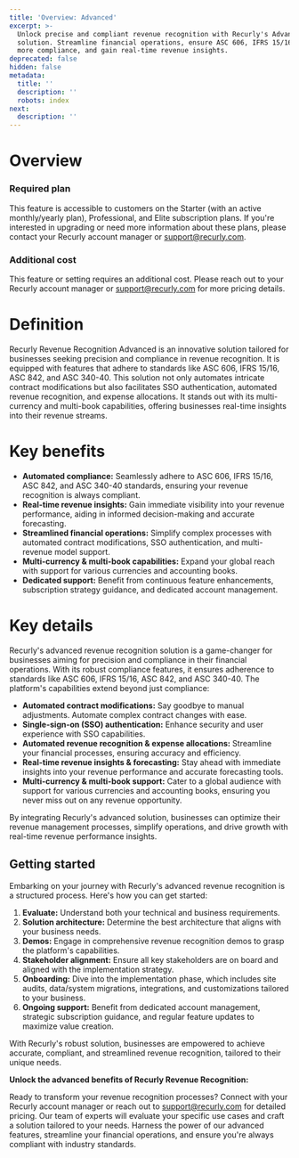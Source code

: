 ```yaml
---
title: 'Overview: Advanced'
excerpt: >-
  Unlock precise and compliant revenue recognition with Recurly's Advanced
  solution. Streamline financial operations, ensure ASC 606, IFRS 15/16, and
  more compliance, and gain real-time revenue insights.
deprecated: false
hidden: false
metadata:
  title: ''
  description: ''
  robots: index
next:
  description: ''
---
```

# Overview

### Required plan

This feature is accessible to customers on the Starter (with an active monthly/yearly plan), Professional, and Elite subscription plans. If you're interested in upgrading or need more information about these plans, please contact your Recurly account manager or [support@recurly.com](mailto:support@recurly.com).

### Additional cost

This feature or setting requires an additional cost. Please reach out to your Recurly account manager or [support@recurly.com](mailto:support@recurly.com) for more pricing details.

# Definition

Recurly Revenue Recognition Advanced is an innovative solution tailored for businesses seeking precision and compliance in revenue recognition. It is equipped with features that adhere to standards like ASC 606, IFRS 15/16, ASC 842, and ASC 340-40. This solution not only automates intricate contract modifications but also facilitates SSO authentication, automated revenue recognition, and expense allocations. It stands out with its multi-currency and multi-book capabilities, offering businesses real-time insights into their revenue streams.

# Key benefits

* **Automated compliance:** Seamlessly adhere to ASC 606, IFRS 15/16, ASC 842, and ASC 340-40 standards, ensuring your revenue recognition is always compliant.
* **Real-time revenue insights:** Gain immediate visibility into your revenue performance, aiding in informed decision-making and accurate forecasting.
* **Streamlined financial operations:** Simplify complex processes with automated contract modifications, SSO authentication, and multi-revenue model support.
* **Multi-currency & multi-book capabilities:** Expand your global reach with support for various currencies and accounting books.
* **Dedicated support:** Benefit from continuous feature enhancements, subscription strategy guidance, and dedicated account management.

# Key details

Recurly's advanced revenue recognition solution is a game-changer for businesses aiming for precision and compliance in their financial operations. With its robust compliance features, it ensures adherence to standards like ASC 606, IFRS 15/16, ASC 842, and ASC 340-40. The platform's capabilities extend beyond just compliance:

* **Automated contract modifications:** Say goodbye to manual adjustments. Automate complex contract changes with ease.
* **Single-sign-on (SSO) authentication:** Enhance security and user experience with SSO capabilities.
* **Automated revenue recognition & expense allocations:** Streamline your financial processes, ensuring accuracy and efficiency.
* **Real-time revenue insights & forecasting:** Stay ahead with immediate insights into your revenue performance and accurate forecasting tools.
* **Multi-currency & multi-book support:** Cater to a global audience with support for various currencies and accounting books, ensuring you never miss out on any revenue opportunity.

By integrating Recurly's advanced solution, businesses can optimize their revenue management processes, simplify operations, and drive growth with real-time revenue performance insights.

## Getting started

Embarking on your journey with Recurly's advanced revenue recognition is a structured process. Here's how you can get started:

1. **Evaluate:** Understand both your technical and business requirements.
2. **Solution architecture:** Determine the best architecture that aligns with your business needs.
3. **Demos:** Engage in comprehensive revenue recognition demos to grasp the platform's capabilities.
4. **Stakeholder alignment:** Ensure all key stakeholders are on board and aligned with the implementation strategy.
5. **Onboarding:** Dive into the implementation phase, which includes site audits, data/system migrations, integrations, and customizations tailored to your business.
6. **Ongoing support:** Benefit from dedicated account management, strategic subscription guidance, and regular feature updates to maximize value creation.

With Recurly's robust solution, businesses are empowered to achieve accurate, compliant, and streamlined revenue recognition, tailored to their unique needs.

**Unlock the advanced benefits of Recurly Revenue Recognition:**

Ready to transform your revenue recognition processes? Connect with your Recurly account manager or reach out to [support@recurly.com](mailto:support@recurly.com) for detailed pricing. Our team of experts will evaluate your specific use cases and craft a solution tailored to your needs. Harness the power of our advanced features, streamline your financial operations, and ensure you're always compliant with industry standards.